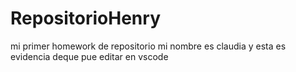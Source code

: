 # RepositorioHenry
mi primer homework de repositorio
mi nombre es claudia y esta es evidencia deque pue editar en vscode